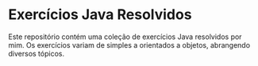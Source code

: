 # Exercícios Java Resolvidos

Este repositório contém uma coleção de exercícios Java resolvidos por mim. Os exercícios variam de simples a orientados a objetos, abrangendo diversos tópicos.
